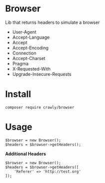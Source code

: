 # Browser
Lib that returns headers to simulate a browser

* User-Agent
* Accept-Language
* Accept
* Accept-Encoding
* Connection
* Accept-Charset
* Pragma
* X-Requested-With
* Upgrade-Insecure-Requests

# Install

`composer require crawly/browser`

# Usage

```
$browser = new Browser();
$headers = $browser->getHeaders();
```

**Additional Headers**
```
$browser = new Browser();
$headers = $browser->getHeaders([
    'Referer' => 'http://test.org'
]);
```